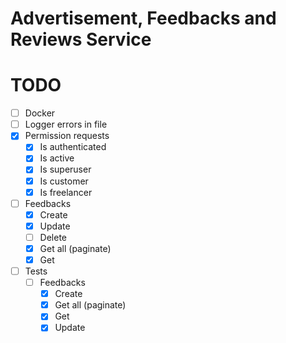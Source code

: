 # Advertisement, Feedbacks and Reviews Service

# TODO

- [ ] Docker
- [ ] Logger errors in file
- [x] Permission requests
    - [x] Is authenticated
    - [x] Is active
    - [x] Is superuser
    - [x] Is customer
    - [x] Is freelancer
- [ ] Feedbacks
    - [x] Create
    - [x] Update
    - [ ] Delete
    - [x] Get all (paginate)
    - [x] Get
- [ ] Tests
    - [ ] Feedbacks
        - [x] Create
        - [x] Get all (paginate)
        - [x] Get
        - [x] Update
